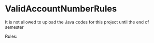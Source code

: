 # ValidAccountNumberRules

It is not allowed to upload the Java codes for this project until the end of semester

Rules:




